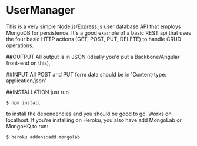 UserManager
===========

This is a very simple Node.js/Express.js user database API that employs MongoDB for persistence. 
It's a good example of a basic REST api that uses the four basic HTTP actions (GET, POST, PUT, DELETE)
to handle CRUD operations.

##OUTPUT
All output is in JSON (ideally you'd put a Backbone/Angular front-end on this),


##INPUT
All POST and PUT form data should be in 'Content-type: application/json'


##INSTALLATION
just run
```
$ npm install
```
to install the dependencies and you should be good to go. Works on localhost.
If you're installing on Heroku, you also have add MongoLab or MongoHQ to run:
```
$ heroku addons:add mongolab
```
